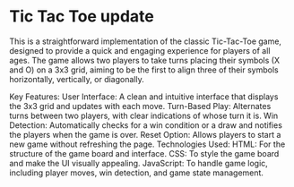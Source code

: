 # Tic Tac Toe update
This is a straightforward implementation of the classic Tic-Tac-Toe game, designed to provide a quick and engaging experience for players of all ages. The game allows two players to take turns placing their symbols (X and O) on a 3x3 grid, aiming to be the first to align three of their symbols horizontally, vertically, or diagonally.

Key Features:
User Interface: A clean and intuitive interface that displays the 3x3 grid and updates with each move.
Turn-Based Play: Alternates turns between two players, with clear indications of whose turn it is.
Win Detection: Automatically checks for a win condition or a draw and notifies the players when the game is over.
Reset Option: Allows players to start a new game without refreshing the page.
Technologies Used:
HTML: For the structure of the game board and interface.
CSS: To style the game board and make the UI visually appealing.
JavaScript: To handle game logic, including player moves, win detection, and game state management.
